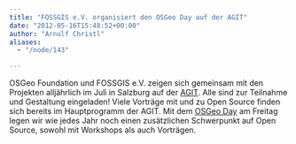 ```yaml
---
title: "FOSSGIS e.V. organisiert den OSGeo Day auf der AGIT"
date: "2012-05-16T15:48:52+00:00"
author: "Arnulf Christl"
aliases:
  - "/node/143"

---
```


<p>OSGeo Foundation und FOSSGIS e.V. zeigen sich gemeinsam mit den Projekten alljährlich im Juli in Salzburg auf der <a href="http://www.agit.at/">AGIT</a>. Alle sind zur Teilnahme und Gestaltung eingeladen! Viele Vorträge mit und zu Open Source finden sich bereits im Hauptprogramm der AGIT. Mit dem <a href="http://www.agit.at/osgeo">OSGeo Day</a> am Freitag legen wir wie jedes Jahr noch einen zusätzlichen Schwerpunkt auf Open Source, sowohl mit Workshops als auch Vorträgen.</p>
